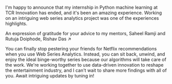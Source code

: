  I'm happy to announce that my internship in Python machine learning at TCR Innovation has ended, and it's been an amazing experience. Working on an intriguing web series analytics project was one of the experiences highlights.

An expression of gratitude for your advice to my mentors, Saheel Ramji and Rutuja Doiphode, Rishav Das ↗️

You can finally stop pestering your friends for Netflix recommendations when you use Web Series Analytics. Instead, you can sit back, unwind, and enjoy the ideal binge-worthy series because our algorithms will take care of the work. We're working together to use data-driven innovation to reshape the entertainment industry, and I can't wait to share more findings with all of you. Await intriguing updates by tuning in!

<!---
msmangesh/msmangesh is a ✨ special ✨ repository because its `README.md` (this file) appears on your GitHub profile.
You can click the Preview link to take a look at your changes.
--->
